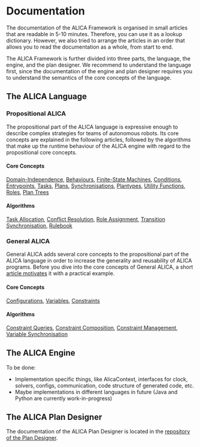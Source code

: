 # Documentation

The documentation of the ALICA Framework is organised in small articles that are readable in 5-10 minutes. Therefore, you can use it as a lookup dictionary. However, we also tried to arrange the articles in an order that allows you to read the documentation as a whole, from start to end. 

The ALICA Framework is further divided into three parts, the language, the engine, and the plan designer. We recommend to understand the language first, since the documentation of the engine and plan designer requires you to understand the semantics of the core concepts of the language.

## The ALICA Language

### Propositional ALICA

The propositional part of the ALICA language is expressive enough to describe complex strategies for teams of autonomous robots. Its core concepts are explained in the following articles, followed by the algorithms that make up the runtime behaviour of the ALICA engine with regard to the propositional core concepts.

#### Core Concepts

[Domain-Independence](./articles/domain-independence.md), [Behaviours](./articles/behaviours.md), [Finite-State Machines](./articles/finite-state_machines.md), [Conditions](./articles/conditions.md), [Entrypoints](./articles/entrypoints.md), [Tasks](./articles/tasks.md), [Plans](./articles/plans.md), [Synchronisations](./articles/synchronisations.md), [Plantypes](./articles/plantypes.md), [Utility Functions](./articles/utility_functions.md), [Roles](./articles/roles.md), [Plan Trees](./articles/plan_trees.md)

#### Algorithms

[Task Allocation](./articles/task_allocation.md), [Conflict Resolution](./articles/conflict_resolution.md), [Role Assignment](./articles/role_assignment.md), [Transition Synchronisation](./articles/transition_synchronisation.md), [Rulebook](./articles/rulebook.md)

### General ALICA

General ALICA adds several core concepts to the propositional part of the ALICA language in order to increase the generality and reusability of ALICA programs. Before you dive into the core concepts of General ALICA, a short [article motivates](./articles/motivation_general_alica.md) it with a practical example.

#### Core Concepts

[Configurations](./articles/configurations.md), [Variables](./articles/variables.md), [Constraints](./articles/constraints.md)

#### Algorithms

[Constraint Queries](./articles/constraint_query.md), [Constraint Composition](./articles/constraint_composition.md), [Constraint Management](./articles/constraint_management.md), [Variable Synchronisation](./articles/variable_synchronisation.md)

## The ALICA Engine

To be done: 

- Implementation specific things, like AlicaContext, interfaces for clock, solvers, configs, communication, code structure of generated code, etc.
- Maybe implementations in different languages in future (Java and Python are currently work-in-progress)

## The ALICA Plan Designer

The documentation of the ALICA Plan Designer is located in the [repository of the Plan Designer](https://github.com/rapyuta-robotics/alica-plan-designer-fx).